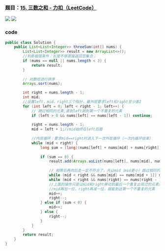 ### 题目：[15. 三数之和 - 力扣（LeetCode）](https://leetcode.cn/problems/3sum/)

![](https://younglion.oss-cn-beijing.aliyuncs.com/%E5%B1%8F%E5%B9%95%E6%88%AA%E5%9B%BE%202024-05-13%20210533.png)
![](https://younglion.oss-cn-beijing.aliyuncs.com/%E5%B1%8F%E5%B9%95%E6%88%AA%E5%9B%BE%202024-05-13%20210529.png)

### code

```java
public class Solution {
    public List<List<Integer>> threeSum(int[] nums) {
        List<List<Integer>> result = new ArrayList<>();
        //判断极限条件：长度不够直接返回空集合；
        if (nums == null || nums.length < 3) {
            return result;
        }
        
        // 对数组进行排序
        Arrays.sort(nums);

        int right = nums.length - 1;
        int mid;
        //设置left，mid，right三个指针，最外层要求left和right至少差2
        for (int left = 0; left < right - 1; left++) {
            // 跳过相同的元素,直到left跳到第一个不重复的元素
            if (left > 0 && nums[left] == nums[left - 1]) continue; 
            
            right = nums.length - 1;
            mid = left + 1;//mid始终在left后面
            
            //内层循环：要求mid==right时进入下一次外层循环（一次内循环结束）
            while (mid < right) {
                long sum = (long)(nums[left] + nums[mid] + nums[right]);
                
                if (sum == 0) {
                    result.add(Arrays.asList(nums[left], nums[mid], nums[right]));
                    
                    // 相等后再向后走一定不符合了，先让mid（mid更小）跳过相同的元素
                    while (mid < right && nums[mid] == nums[mid + 1]) mid++;
                    while (mid < right && nums[right] == nums[right - 1]) right--;
                    //上面的操作只是让mid和right移动到最后一个重复出现过的元素处
                    //mid再加一位，right再减一位，就能到达第一个不重复的元素
                    mid++;
                    right--;
                } else if (sum < 0) {
                    mid++;
                } else {
                    right--;
                }
            }
        }
        return result;
    }
}
```

